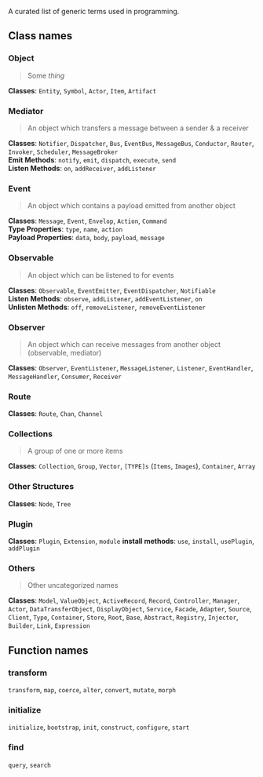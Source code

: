 A curated list of generic terms used in programming. 

## Class names

### Object

> Some *thing*

**Classes**: `Entity`, `Symbol`, `Actor`, `Item`, `Artifact`

### Mediator

> An object which transfers a message between a sender & a receiver

**Classes**: `Notifier`, `Dispatcher`, `Bus`, `EventBus`, `MessageBus`, `Conductor`, `Router`, `Invoker`, `Scheduler`, `MessageBroker`
<br /> **Emit Methods**: `notify`, `emit`, `dispatch`, `execute`, `send`
<br /> **Listen Methods**: `on`, `addReceiver`, `addListener`

### Event

> An object which contains a payload emitted from another object

**Classes**: `Message`, `Event`, `Envelop`, `Action`, `Command`
<br /> **Type Properties**: `type`, `name`, `action`
<br /> **Payload Properties**: `data`, `body`, `payload`, `message`

### Observable

> An object which can be listened to for events

**Classes**: `Observable`, `EventEmitter`, `EventDispatcher`, `Notifiable`
<br /> **Listen Methods**: `observe`, `addListener`, `addEventListener`, `on`
<br /> **Unlisten Methods**: `off`, `removeListener`, `removeEventListener`

### Observer

> An object which can receive messages from another object (observable, mediator)

**Classes**: `Observer`, `EventListener`, `MessageListener`, `Listener`, `EventHandler`, `MessageHandler`, `Consumer`, `Receiver`

### Route

**Classes**: `Route`, `Chan`, `Channel`

### Collections

> A group of one or more items

**Classes**: `Collection`, `Group`, `Vector`, `[TYPE]s` (`Items`, `Images`), `Container`, `Array`

### Other Structures

**Classes**: `Node`, `Tree`

### Plugin

**Classes**: `Plugin`, `Extension`, `module`
**install methods**: `use`, `install`, `usePlugin`, `addPlugin`


### Others

> Other uncategorized names

**Classes**: `Model`, `ValueObject`, `ActiveRecord`, `Record`, `Controller`, `Manager`, `Actor`, `DataTransferObject`, `DisplayObject`, `Service`, `Facade`, `Adapter`, `Source`, `Client`, `Type`, `Container`, `Store`, `Root`, `Base`, `Abstract`, `Registry`, `Injector`, `Builder`, `Link`, `Expression`

## Function names

### transform

`transform`, `map`, `coerce`, `alter`, `convert`, `mutate`, `morph`

### initialize

`initialize`, `bootstrap`, `init`, `construct`, `configure`, `start`

### find

`query`, `search`
